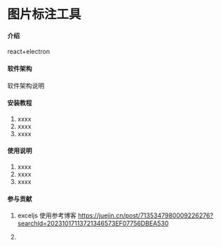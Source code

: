 <!--
 * @Author: liszter <liszter@qq.com>
 * @Date: 2023-10-17 10:01:47
 * @LastEditTime: 2023-10-17 14:09:02
 * @LastEditors: lishutao
 * @Description: 暂无
 * @FilePath: \image-annotation-tool\README.md
-->
# 图片标注工具

#### 介绍
react+electron

#### 软件架构
软件架构说明


#### 安装教程

1.  xxxx
2.  xxxx
3.  xxxx

#### 使用说明

1.  xxxx
2.  xxxx
3.  xxxx

#### 参与贡献

1. exceljs 使用参考博客 
 https://juejin.cn/post/7135347980009226276?searchId=20231017113721346573EF07756DBEA530

2.